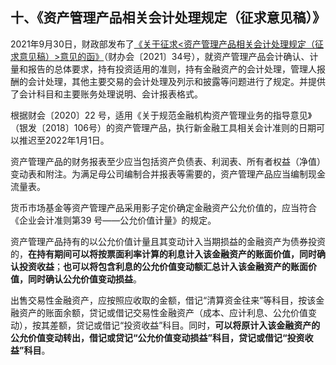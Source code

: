 ## 十、《资产管理产品相关会计处理规定（征求意见稿）》

2021年9月30日，财政部发布了[《关于征求\<资产管理产品相关会计处理规定（征求意见稿）\>意见的函》](http://kjs.mof.gov.cn/gongzuotongzhi/202109/t20210930_3756635.htm)（财办会〔2021〕34号），就资产管理产品会计确认、计量和报告的总体要求，持有投资适用的准则，持有金融资产的会计处理，管理人报酬的会计处理，其他主要交易的会计处理及列示和披露等问题进行了规定。并提供了会计科目和主要账务处理说明、会计报表格式。

根据财会〔2020〕22
号，适用《关于规范金融机构资产管理业务的指导意见》（银发〔2018〕106号）的资产管理产品，执行新金融工具相关会计准则的日期可以推迟至2022年1月1日。

资产管理产品的财务报表至少应当包括资产负债表、利润表、所有者权益（净值）变动表和附注。为满足母公司编制合并报表等需要的，资产管理产品应当编制现金流量表。

货币市场基金等资产管理产品采用影子定价确定金融资产公允价值的，应当符合《企业会计准则第39
号——公允价值计量》的规定。

资产管理产品持有的以公允价值计量且其变动计入当期损益的金融资产为债券投资的，**在持有期间可以将按票面利率计算的利息计入该金融资产的账面价值，同时确认投资收益**；**也可以将包含利息的公允价值变动额汇总计入该金融资产的账面价值，同时确认公允价值变动损益**。

出售交易性金融资产，应按照应收取的金额，借记“清算资金往来”等科目，按该金融资产的账面余额，贷记或借记交易性金融资产（成本、应计利息、公允价值变动），按其差额，贷记或借记“投资收益”科目。同时，**可以将原计入该金融资产的公允价值变动转出，借记或贷记“公允价值变动损益”科目，贷记或借记“投资收益”科目**。
